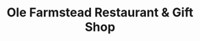 ---
title: "Ole Farmstead Restaurant & Gift Shop"
url: /marengo/ole-farmstead-restaurant-and-gift-shop/
shop: gift
---